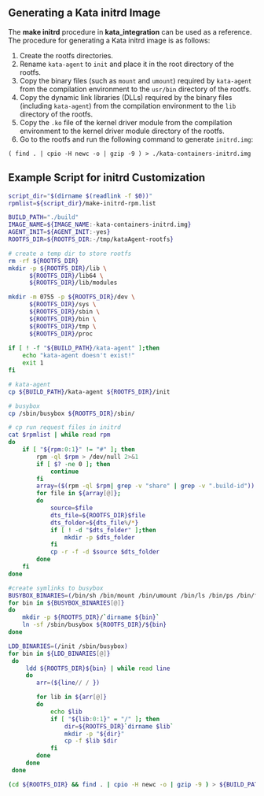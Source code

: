 ## Generating a Kata initrd Image

The **make initrd** procedure in **kata_integration** can be used as a reference. The procedure for generating a Kata initrd image is as follows:

1. Create the rootfs directories.
2. Rename `kata-agent` to `init` and place it in the root directory of the rootfs.
3. Copy the binary files (such as `mount` and `umount`) required by `kata-agent` from the compilation environment to the `usr/bin` directory of the rootfs.
4. Copy the dynamic link libraries (DLLs) required by the binary files (including `kata-agent`) from the compilation environment to the `lib` directory of the rootfs.
5. Copy the `.ko` file of the kernel driver module from the compilation environment to the kernel driver module directory of the rootfs.
6. Go to the rootfs and run the following command to generate `initrd.img`:

```
( find . | cpio -H newc -o | gzip -9 ) > ./kata-containers-initrd.img
```

## Example Script for initrd Customization

```sh
script_dir="$(dirname $(readlink -f $0))"
rpmlist=${script_dir}/make-initrd-rpm.list

BUILD_PATH="./build"
IMAGE_NAME=${IMAGE_NAME:-kata-containers-initrd.img}
AGENT_INIT=${AGENT_INIT:-yes}
ROOTFS_DIR=${ROOTFS_DIR:-/tmp/kataAgent-rootfs}

# create a temp dir to store rootfs
rm -rf ${ROOTFS_DIR}
mkdir -p ${ROOTFS_DIR}/lib \
	  ${ROOTFS_DIR}/lib64 \
	  ${ROOTFS_DIR}/lib/modules

mkdir -m 0755 -p ${ROOTFS_DIR}/dev \
	  ${ROOTFS_DIR}/sys \
	  ${ROOTFS_DIR}/sbin \
	  ${ROOTFS_DIR}/bin \
      ${ROOTFS_DIR}/tmp \
	  ${ROOTFS_DIR}/proc
 
if [ ! -f "${BUILD_PATH}/kata-agent" ];then
	echo "kata-agent doesn't exist!"
	exit 1
fi

# kata-agent
cp ${BUILD_PATH}/kata-agent ${ROOTFS_DIR}/init

# busybox
cp /sbin/busybox ${ROOTFS_DIR}/sbin/

# cp run request files in initrd
cat $rpmlist | while read rpm
do
    if [ "${rpm:0:1}" != "#" ]; then
        rpm -ql $rpm > /dev/null 2>&1
        if [ $? -ne 0 ]; then
            continue
        fi
        array=($(rpm -ql $rpm| grep -v "share" | grep -v ".build-id"))
        for file in ${array[@]};
        do
            source=$file
            dts_file=${ROOTFS_DIR}$file
            dts_folder=${dts_file%/*}
            if [ ! -d "$dts_folder" ];then
                mkdir -p $dts_folder
            fi
            cp -r -f -d $source $dts_folder
        done
    fi
done

#create symlinks to busybox
BUSYBOX_BINARIES=(/bin/sh /bin/mount /bin/umount /bin/ls /bin/ps /bin/file /bin/ldd /bin/tar /bin/hwclock /sbin/modprobe /sbin/depmod /bin/ip /bin/modinfo /bin/insmod /bin/rmmod)
for bin in ${BUSYBOX_BINARIES[@]}
do
 	mkdir -p ${ROOTFS_DIR}/`dirname ${bin}`
 	ln -sf /sbin/busybox ${ROOTFS_DIR}/${bin}
done

LDD_BINARIES=(/init /sbin/busybox)
for bin in ${LDD_BINARIES[@]}
 do
     ldd ${ROOTFS_DIR}${bin} | while read line
     do
 	    arr=(${line// / })

 	    for lib in ${arr[@]}
 	    do
 			echo $lib
 		    if [ "${lib:0:1}" = "/" ]; then
 			    dir=${ROOTFS_DIR}`dirname $lib`
 			    mkdir -p "${dir}"
 			    cp -f $lib $dir
 		    fi
 	    done
     done
 done

(cd ${ROOTFS_DIR} && find . | cpio -H newc -o | gzip -9 ) > ${BUILD_PATH}/${IMAGE_NAME}
```
